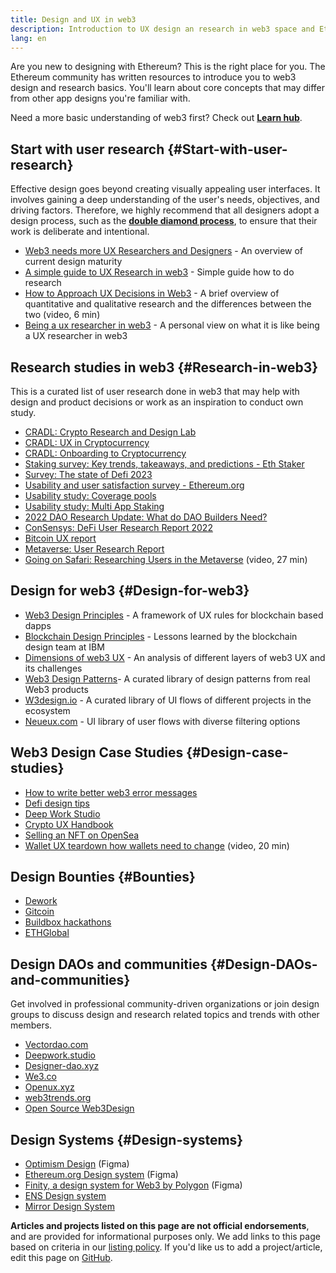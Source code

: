 ```yaml
---
title: Design and UX in web3
description: Introduction to UX design an research in web3 space and Ethereum
lang: en
---
```


Are you new to designing with Ethereum? This is the right place for you. The Ethereum community has written resources to introduce you to web3 design and research basics. You'll learn about core concepts that may differ from other app designs you're familiar with.

Need a more basic understanding of web3 first? Check out [**Learn hub**](/learn/).

## Start with user research {#Start-with-user-research}

Effective design goes beyond creating visually appealing user interfaces. It involves gaining a deep understanding of the user's needs, objectives, and driving factors. Therefore, we highly recommend that all designers adopt a design process, such as the [**double diamond process**](<https://en.wikipedia.org/wiki/Double_Diamond_(design_process_model)>), to ensure that their work is deliberate and intentional.

- [Web3 needs more UX Researchers and Designers](https://akasha.org/blog/2022/10/11/akasha-conversation-09-web3-ux-researchers-and-designers) - An overview of current design maturity
- [A simple guide to UX Research in web3](https://uxplanet.org/a-complete-guide-to-ux-research-for-web-3-0-products-d6bead20ebb1) - Simple guide how to do research
- [How to Approach UX Decisions in Web3](https://archive.devcon.org/archive/watch/6/data-empathy-how-to-approach-ux-decisions-in-web3/) - A brief overview of quantitative and qualitative research and the differences between the two (video, 6 min)
- [Being a ux researcher in web3](https://medium.com/@georgia.rakusen/what-its-like-being-a-user-researcher-in-web3-6a4bcc096849) - A personal view on what it is like being a UX researcher in web3

## Research studies in web3 {#Research-in-web3}

This is a curated list of user research done in web3 that may help with design and product decisions or work as an inspiration to conduct own study.

- [CRADL: Crypto Research and Design Lab](https://project-cradl.notion.site/Crypto-Research-and-Design-Lab-50a7127f34ed4c88ad95c7cedf7fbe36)
- [CRADL: UX in Cryptocurrency](https://docs.google.com/presentation/d/1s2OPSH5sMJzxRYaJSSRTe8W2iIoZx0PseIV-WeZWD1s/edit?usp=sharing)
- [CRADL: Onboarding to Cryptocurrency](https://docs.google.com/presentation/d/1R9nFuzA-R6SxaGCKhoMbE4Vxe0JxQSTiHXind3LVq_w/edit?usp=sharing)
- [Staking survey: Key trends, takeaways, and predictions - Eth Staker](https://lookerstudio.google.com/u/0/reporting/cafcee00-e1af-4148-bae8-442a88ac75fa/page/p_ja2srdhh2c?s=hmbTWDh9hJo)
- [Survey: The state of Defi 2023](https://stateofdefi.org/)
- [Usability and user satisfaction survey - Ethereum.org](https://lookerstudio.google.com/reporting/0a189a7c-a890-40db-a5c6-009db52c81c9)
- [Usability study: Coverage pools](https://github.com/threshold-network/UX-User-Research/tree/main/Keep%20Coverage%20Pool)
- [Usability study: Multi App Staking](<https://github.com/threshold-network/UX-User-Research/blob/main/Multi-App%20Staking%20(MAS)/iterative-user-study/MAS%20Iterative%20User%20Study.pdf>)
- [2022 DAO Research Update: What do DAO Builders Need?](https://blog.aragon.org/2022-dao-research-update/)
- [ConSensys: DeFi User Research Report 2022](https://cdn2.hubspot.net/hubfs/4795067/ConsenSys%20Codefi-Defi%20User%20ResearchReport.pdf)
- [Bitcoin UX report](https://github.com/patestevao/BitcoinUX-report/blob/master/report.md)
- [Metaverse: User Research Report](https://www.politico.com/f/?id=00000187-7685-d820-a7e7-7e85d1420000)
- [Going on Safari: Researching Users in the Metaverse](https://archive.devcon.org/archive/watch/6/going-on-safari-researching-users-in-the-metaverse/?tab=YouTube) (video, 27 min)

## Design for web3 {#Design-for-web3}

- [Web3 Design Principles](https://medium.com/@lyricalpolymath/web3-design-principles-f21db2f240c1) - A framework of UX rules for blockchain based dapps
- [Blockchain Design Principles](https://medium.com/design-ibm/blockchain-design-principles-599c5c067b6e) - Lessons learned by the blockchain design team at IBM
- [Dimensions of web3 UX](https://uxdesign.cc/the-levels-of-web3-user-experience-4f2ad113e37d) - An analysis of different layers of web3 UX and its challenges
- [Web3 Design Patterns](https://www.web3designpatterns.io/)- A curated library of design patterns from real Web3 products
- [W3design.io](https://w3design.io/) - A curated library of UI flows of different projects in the ecosystem
- [Neueux.com](https://neueux.com/apps) - UI library of user flows with diverse filtering options

## Web3 Design Case Studies {#Design-case-studies}

- [How to write better web3 error messages](https://medium.com/@JonCrabb/how-to-design-better-web3-error-messages-bd96e12fa582)
- [Defi design tips](https://medium.com/@JonCrabb/defi-design-tips-vol-12-8600f4374714)
- [Deep Work Studio](https://deepwork.studio/case-studies/)
- [Crypto UX Handbook](https://www.cryptouxhandbook.com/)
- [Selling an NFT on OpenSea](https://builtformars.com/case-studies/opensea)
- [Wallet UX teardown how wallets need to change](https://www.youtube.com/watch?v=oTpuxYj8JWI&ab_channel=ETHDenver) (video, 20 min)

## Design Bounties {#Bounties}

- [Dework](https://app.dework.xyz/bounties)
- [Gitcoin](https://bounties.gitcoin.co/explorer)
- [Buildbox hackathons](https://gitcoin.co/hackathons)
- [ETHGlobal](https://ethglobal.com/)

## Design DAOs and communities {#Design-DAOs-and-communities}

Get involved in professional community-driven organizations or join design groups to discuss design and research related topics and trends with other members.

- [Vectordao.com](https://vectordao.com/)
- [Deepwork.studio](https://www.deepwork.studio/)
- [Designer-dao.xyz](https://www.designer-dao.xyz/)
- [We3.co](https://we3.co/)
- [Openux.xyz](https://openux.xyz/about)
- [web3trends.org](https://web3trends.org/)
- [Open Source Web3Design](https://www.web3designers.org/)

## Design Systems {#Design-systems}

- [Optimism Design](https://www.figma.com/@oplabs) (Figma)
- [Ethereum.org Design system](https://www.figma.com/@ethdotorg) (Figma)
- [Finity, a design system for Web3 by Polygon](https://finity.polygon.technology/) (Figma)
- [ENS Design system](https://thorin.ens.domains/)
- [Mirror Design System](https://degen-xyz.vercel.app/)

**Articles and projects listed on this page are not official endorsements**, and are provided for informational purposes only.
We add links to this page based on criteria in our [listing policy](/contributing/design/adding-design-resources). If you'd like us to add a project/article, edit this page on [GitHub](https://github.com/ethereum/ethereum-org-website/blob/dev/public/content/developers/docs/design-and-ux/index.md).

